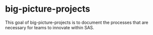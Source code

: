 # big-picture-projects
This goal of big-picture-projects is to document the processes that are necessary for teams to innovate within SAS.
